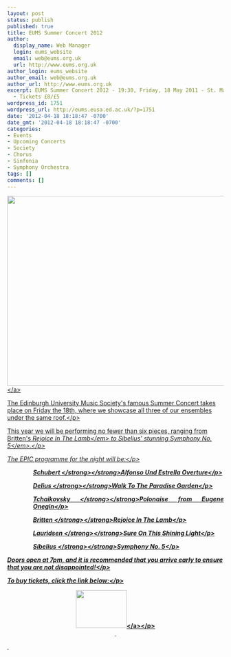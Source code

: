 ```yaml
---
layout: post
status: publish
published: true
title: EUMS Summer Concert 2012
author:
  display_name: Web Manager
  login: eums_website
  email: web@eums.org.uk
  url: http://www.eums.org.uk
author_login: eums_website
author_email: web@eums.org.uk
author_url: http://www.eums.org.uk
excerpt: EUMS Summer Concert 2012 - 19:30, Friday, 18 May 2011 - St. Mary's RC Cathedral
  - Tickets £8/£5
wordpress_id: 1751
wordpress_url: http://eums.eusa.ed.ac.uk/?p=1751
date: '2012-04-18 18:18:47 -0700'
date_gmt: '2012-04-18 18:18:47 -0700'
categories:
- Events
- Upcoming Concerts
- Society
- Chorus
- Sinfonia
- Symphony Orchestra
tags: []
comments: []
---
```

<p><a title="buy tickets online" href="http:&#47;&#47;www.ticketsource.co.uk&#47;event&#47;22859"> <img src="http:&#47;&#47;eums.eusa.ed.ac.uk&#47;wp-content&#47;uploads&#47;images&#47;w620&#47;posters&#47;20120518_summer.jpg" alt="" width="620" height="441" &#47;><&#47;a></p>
<p>The Edinburgh University Music Society's famous Summer Concert takes place on Friday the 18th, where we showcase all three of our ensembles under the same roof.<&#47;p></p>
<p>This year we will be performing no fewer than six pieces, ranging from Britten's <em>Rejoice In The Lamb<&#47;em> to Sibelius' stunning <em>Symphony No. 5<&#47;em>.<&#47;p></p>
<p>The EPIC programme for the night will be:<&#47;p></p>
<p style="padding-left: 60px; text-align: justify;"><strong><strong>Schubert&nbsp;<&#47;strong><&#47;strong>Alfonso Und Estrella Overture<&#47;p></p>
<p style="padding-left: 60px; text-align: justify;"><strong><strong>Delius&nbsp;<&#47;strong><&#47;strong>Walk To The Paradise Garden<&#47;p></p>
<p style="padding-left: 60px; text-align: justify;"><strong><strong>Tchaikovsky&nbsp;<&#47;strong><&#47;strong>Polonaise from Eugene Onegin<&#47;p></p>
<p style="padding-left: 60px; text-align: justify;"><strong><strong>Britten&nbsp;<&#47;strong><&#47;strong>Rejoice In The Lamb<&#47;p></p>
<p style="padding-left: 60px; text-align: justify;"><strong><strong>Lauridsen&nbsp;<&#47;strong><&#47;strong>Sure On This Shining Light<&#47;p></p>
<p style="padding-left: 60px; text-align: justify;"><strong><strong>Sibelius&nbsp;<&#47;strong><&#47;strong>Symphony No. 5<&#47;p></p>
<p>Doors open at 7pm, and it is recommended that you arrive early to ensure that you are not disappointed!<&#47;p></p>
<p>To buy tickets, click the link below:<&#47;p></p>
<p align="middle"><a title="buy tickets online" href="http:&#47;&#47;www.ticketsource.co.uk&#47;event&#47;22859"> <img src="http:&#47;&#47;www.ticketsource.co.uk&#47;images&#47;buyTickets&#47;buyTickets-medium.png" alt="" width="118" height="88" border="0" &#47;><&#47;a><&#47;p><br />
&nbsp;</p>
<p>&nbsp;</p>
